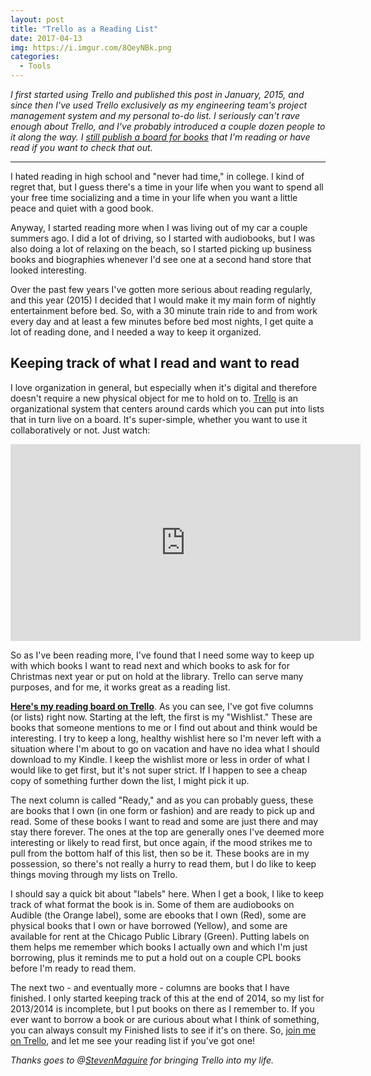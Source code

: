 ```yaml
---
layout: post
title: "Trello as a Reading List"
date: 2017-04-13
img: https://i.imgur.com/8QeyNBk.png
categories:
  - Tools
---
```

*I first started using Trello and published this post in January, 2015, and since then I've used Trello exclusively as my engineering team's project management system and my personal to-do list. I seriously can't rave enough about Trello, and I've probably introduced a couple dozen people to it along the way. I [still publish a board for books](https://trello.com/b/2n8bdc12/books) that I'm reading or have read if you want to check that out.*

-----

I hated reading in high school and "never had time," in college. I kind of regret that, but I guess there's a time in your life when you want to spend all your free time socializing and a time in your life when you want a little peace and quiet with a good book.

Anyway, I started reading more when I was living out of my car a couple summers ago. I did a lot of driving, so I started with audiobooks, but I was also doing a lot of relaxing on the beach, so I started picking up business books and biographies whenever I'd see one at a second hand store that looked interesting.

Over the past few years I've gotten more serious about reading regularly, and this year (2015) I decided that I would make it my main form of nightly entertainment before bed. So, with a 30 minute train ride to and from work every day and at least a few minutes before bed most nights, I get quite a lot of reading done, and I needed a way to keep it organized.

## Keeping track of what I read and want to read

I love organization in general, but especially when it's digital and therefore doesn't require a new physical object for me to hold on to. [Trello](https://trello.com/karllhughes/recommend) is an organizational system that centers around cards which you can put into lists that in turn live on a board. It's super-simple, whether you want to use it collaboratively or not. Just watch:

<iframe width="560" height="315" src="https://www.youtube.com/embed/aaDf1RqeLfo" frameborder="0" allowfullscreen></iframe>

So as I've been reading more, I've found that I need some way to keep up with which books I want to read next and which books to ask for for Christmas next year or put on hold at the library. Trello can serve many purposes, and for me, it works great as a reading list.

[**Here's my reading board on Trello**](https://trello.com/b/2n8bdc12/books). As you can see, I've got five columns (or lists) right now. Starting at the left, the first is my "Wishlist." These are books that someone mentions to me or I find out about and think would be interesting. I try to keep a long, healthy wishlist here so I'm never left with a situation where I'm about to go on vacation and have no idea what I should download to my Kindle. I keep the wishlist more or less in order of what I would like to get first, but it's not super strict. If I happen to see a cheap copy of something further down the list, I might pick it up.

The next column is called "Ready," and as you can probably guess, these are books that I own (in one form or fashion) and are ready to pick up and read. Some of these books I want to read and some are just there and may stay there forever. The ones at the top are generally ones I've deemed more interesting or likely to read first, but once again, if the mood strikes me to pull from the bottom half of this list, then so be it. These books are in my possession, so there's not really a hurry to read them, but I do like to keep things moving through my lists on Trello.

I should say a quick bit about "labels" here. When I get a book, I like to keep track of what format the book is in. Some of them are audiobooks on Audible (the Orange label), some are ebooks that I own (Red), some are physical books that I own or have borrowed (Yellow), and some are available for rent at the Chicago Public Library (Green). Putting labels on them helps me remember which books I actually own and which I'm just borrowing, plus it reminds me to put a hold out on a couple CPL books before I'm ready to read them.

The next two - and eventually more - columns are books that I have finished. I only started keeping track of this at the end of 2014, so my list for 2013/2014 is incomplete, but I put books on there as I remember to. If you ever want to borrow a book or are curious about what I think of something, you can always consult my Finished lists to see if it's on there. So, [join me on Trello](https://trello.com/karllhughes/recommend), and let me see your reading list if you've got one!

*Thanks goes to @[StevenMaguire](https://twitter.com/stevenmaguire) for bringing Trello into my life.*
